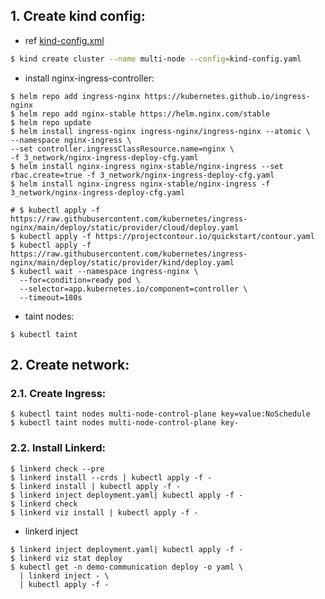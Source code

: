 ## 1. Create kind config:
- ref [kind-config.xml](https://kind.sigs.k8s.io/docs/user/configuration)
```sh
$ kind create cluster --name multi-node --config=kind-config.yaml
```
- install nginx-ingress-controller:
```shell
$ helm repo add ingress-nginx https://kubernetes.github.io/ingress-nginx
$ helm repo add nginx-stable https://helm.nginx.com/stable
$ helm repo update
$ helm install ingress-nginx ingress-nginx/ingress-nginx --atomic \
--namespace nginx-ingress \
--set controller.ingressClassResource.name=nginx \
-f 3_network/nginx-ingress-deploy-cfg.yaml
$ helm install nginx-ingress nginx-stable/nginx-ingress --set rbac.create=true -f 3_network/nginx-ingress-deploy-cfg.yaml
$ helm install nginx-ingress nginx-stable/nginx-ingress -f 3_network/nginx-ingress-deploy-cfg.yaml

# $ kubectl apply -f https://raw.githubusercontent.com/kubernetes/ingress-nginx/main/deploy/static/provider/cloud/deploy.yaml
$ kubectl apply -f https://projectcontour.io/quickstart/contour.yaml
$ kubectl apply -f https://raw.githubusercontent.com/kubernetes/ingress-nginx/main/deploy/static/provider/kind/deploy.yaml
$ kubectl wait --namespace ingress-nginx \
  --for=condition=ready pod \
  --selector=app.kubernetes.io/component=controller \
  --timeout=180s
```

- taint nodes:
```shell
$ kubectl taint 
```
## 2. Create network:
### 2.1. Create Ingress:
```shell
$ kubectl taint nodes multi-node-control-plane key=value:NoSchedule
$ kubectl taint nodes multi-node-control-plane key-
```
### 2.2. Install Linkerd:
```shell
$ linkerd check --pre
$ linkerd install --crds | kubectl apply -f -
$ linkerd install | kubectl apply -f -
$ linkerd inject deployment.yaml| kubectl apply -f -
$ linkerd check
$ linkerd viz install | kubectl apply -f -
```
- linkerd inject
```shell
$ linkerd inject deployment.yaml| kubectl apply -f -
$ linkerd viz stat deploy
$ kubectl get -n demo-communication deploy -o yaml \
  | linkerd inject - \
  | kubectl apply -f -
```